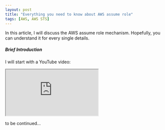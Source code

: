 ```yaml
---
layout: post
title: "Everything you need to know about AWS assume role"
tags: [AWS, AWS STS]
---
```


In this article, I will discuss the AWS assume role mechanism. Hopefully, you can understand it for every single details.
##### Brief Introduction
I will start with a YouTube video:
<div class="embed-responsive embed-responsive-4by3">
	<iframe class="embed-responsive-item" src="https://www.youtube.com/embed/C2jJ8ZvDkL0?rel=0" allowfullscreen></iframe>
</div>

to be continued...
